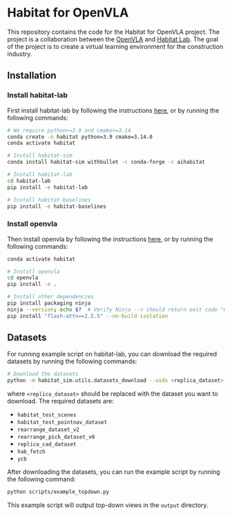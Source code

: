 # Habitat for OpenVLA

This repository contains the code for the Habitat for OpenVLA project. The project is a collaboration between the [OpenVLA](https://github.com/openvla/openvla) and [Habitat Lab](https://github.com/facebookresearch/habitat-lab). The goal of the project is to create a virtual learning environment for the construction industry.

## Installation

### Install habitat-lab

First install habitat-lab by following the instructions [here](habitat-lab/README.md), or by running the following commands:

```bash
# We require python>=3.9 and cmake>=3.14
conda create -n habitat python=3.9 cmake=3.14.0
conda activate habitat

# Install habitat-sim
conda install habitat-sim withbullet -c conda-forge -c aihabitat

# Install habitat-lab
cd habitat-lab
pip install -e habitat-lab

# Install habitat-baselines
pip install -e habitat-baselines
```

### Install openvla

Then install openvla by following the instructions [here](openvla/README.md), or by running the following commands:

```bash
conda activate habitat

# Install openvla
cd openvla
pip install -e .

# Install other dependencies
pip install packaging ninja
ninja --version; echo $?  # Verify Ninja --> should return exit code "0"
pip install "flash-attn==2.5.5" --no-build-isolation
```

## Datasets

For running example script on habitat-lab, you can download the required datasets by running the following commands:

```bash
# Download the datasets
python -m habitat_sim.utils.datasets_download --uids <replica_dataset> --data-path data
```

where `<replica_dataset>` should be replaced with the dataset you want to download. The required datasets are:

 - `habitat_test_scenes`
 - `habitat_test_pointnav_dataset`
 - `rearrange_dataset_v2`
 - `rearrange_pick_dataset_v0`
 - `replica_cad_dataset`
 - `hab_fetch`
 - `ycb`

After downloading the datasets, you can run the example script by running the following command:

```bash
python scripts/example_topdown.py
```

This example script will output top-down views in the `output` directory.